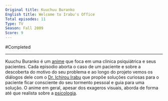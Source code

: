 ```yaml
---
Original title: Kuuchuu Buranko
English title: Welcome to Irabu's Office
Total episodes: 11
Type: TV
Season: Fall 2009
Score: 9
---
```

#Completed

---

Kuuchu Buranko é um [anime](_draft/Anime.md) que foca em uma clinica psiquiátrica e seus pacientes. Cada episodio aborta o caso de um paciente e sobre a descoberta do motivo do seu problema e ao longo do projeto vemos os diálogos dele com o [Dr. Ichirou Irabu](Ichirou%20Irabu) que propõe soluções curiosas para o paciente ficar consciente do seu tormento pessoal e guia para uma solução. O anime em geral, apesar dos exageros visuais, aborda de forma até que realista sobre a [psicologia](_draft/Psicologia.md).